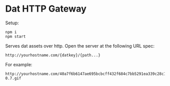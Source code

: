 # Dat HTTP Gateway

Setup:

```
npm i
npm start
```

Serves dat assets over http. Open the server at the following URL spec:

```
http://yourhostname.com/{datkey}/{path...}
```

For example:

```
http://yourhostname.com/40a7f6b6147ae695bcbcff432f684c7bb5291ea339c28c1755896cdeb80bd2f9/assets/img/beaker-0.7.gif
```